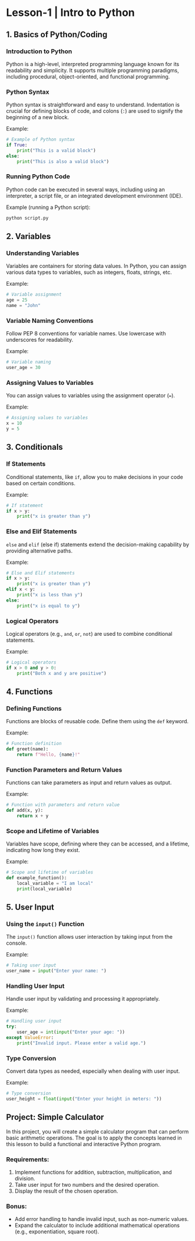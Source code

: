 # Lesson-1 | Intro to Python

## 1. Basics of Python/Coding

### Introduction to Python

Python is a high-level, interpreted programming language known for its readability and simplicity. It supports multiple programming paradigms, including procedural, object-oriented, and functional programming.

### Python Syntax

Python syntax is straightforward and easy to understand. Indentation is crucial for defining blocks of code, and colons (`:`) are used to signify the beginning of a new block.

Example:

```python
# Example of Python syntax
if True:
    print("This is a valid block")
else:
    print("This is also a valid block")
```

### Running Python Code

Python code can be executed in several ways, including using an interpreter, a script file, or an integrated development environment (IDE).

Example (running a Python script):

```bash
python script.py
```

## 2. Variables

### Understanding Variables

Variables are containers for storing data values. In Python, you can assign various data types to variables, such as integers, floats, strings, etc.

Example:

```python
# Variable assignment
age = 25
name = "John"
```

### Variable Naming Conventions

Follow PEP 8 conventions for variable names. Use lowercase with underscores for readability.

Example:

```python
# Variable naming
user_age = 30
```

### Assigning Values to Variables

You can assign values to variables using the assignment operator (`=`).

Example:

```python
# Assigning values to variables
x = 10
y = 5
```

## 3. Conditionals

### If Statements

Conditional statements, like `if`, allow you to make decisions in your code based on certain conditions.

Example:

```python
# If statement
if x > y:
    print("x is greater than y")
```

### Else and Elif Statements

`else` and `elif` (else if) statements extend the decision-making capability by providing alternative paths.

Example:

```python
# Else and Elif statements
if x > y:
    print("x is greater than y")
elif x < y:
    print("x is less than y")
else:
    print("x is equal to y")
```

### Logical Operators

Logical operators (e.g., `and`, `or`, `not`) are used to combine conditional statements.

Example:

```python
# Logical operators
if x > 0 and y > 0:
    print("Both x and y are positive")
```

## 4. Functions

### Defining Functions

Functions are blocks of reusable code. Define them using the `def` keyword.

Example:

```python
# Function definition
def greet(name):
    return f"Hello, {name}!"
```

### Function Parameters and Return Values

Functions can take parameters as input and return values as output.

Example:

```python
# Function with parameters and return value
def add(x, y):
    return x + y
```

### Scope and Lifetime of Variables

Variables have scope, defining where they can be accessed, and a lifetime, indicating how long they exist.

Example:

```python
# Scope and lifetime of variables
def example_function():
    local_variable = "I am local"
    print(local_variable)
```

## 5. User Input

### Using the `input()` Function

The `input()` function allows user interaction by taking input from the console.

Example:

```python
# Taking user input
user_name = input("Enter your name: ")
```

### Handling User Input

Handle user input by validating and processing it appropriately.

Example:

```python
# Handling user input
try:
    user_age = int(input("Enter your age: "))
except ValueError:
    print("Invalid input. Please enter a valid age.")
```

### Type Conversion

Convert data types as needed, especially when dealing with user input.

Example:

```python
# Type conversion
user_height = float(input("Enter your height in meters: "))
```

## Project: Simple Calculator

In this project, you will create a simple calculator program that can perform basic arithmetic operations. The goal is to apply the concepts learned in this lesson to build a functional and interactive Python program.

### Requirements:

1. Implement functions for addition, subtraction, multiplication, and division.
2. Take user input for two numbers and the desired operation.
3. Display the result of the chosen operation.

### Bonus:

- Add error handling to handle invalid input, such as non-numeric values.
- Expand the calculator to include additional mathematical operations (e.g., exponentiation, square root).
